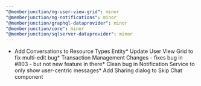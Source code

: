 ```yaml
---
"@memberjunction/ng-user-view-grid": minor
"@memberjunction/ng-notifications": minor
"@memberjunction/graphql-dataprovider": minor
"@memberjunction/core": minor
"@memberjunction/sqlserver-dataprovider": minor
---
```


- Add Conversations to Resource Types Entity* Update User View Grid to fix multi-edit bug* Transaction Management Changes - fixes bug in #803 - but not new feature in there* Clean bug in Notification Service to only show user-centric messages* Add Sharing dialog to Skip Chat component

